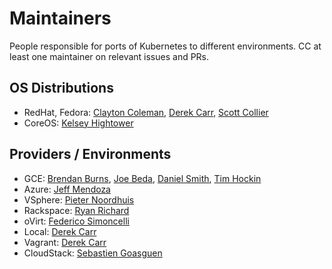 # Maintainers

People responsible for ports of Kubernetes to different environments. CC at
least one maintainer on relevant issues and PRs.

## OS Distributions

* RedHat, Fedora: [Clayton Coleman](https://github.com/smarterclayton), [Derek Carr](https://github.com/derekwaynecarr), [Scott Collier](https://github.com/scollier)
* CoreOS: [Kelsey Hightower](https://github.com/kelseyhightower)

## Providers / Environments

* GCE: [Brendan Burns](https://github.com/brendandburns), [Joe Beda](https://github.com/jbeda), [Daniel Smith](https://github.com/lavalamp), [Tim Hockin](https://github.com/thockin)
* Azure: [Jeff Mendoza](https://github.com/jeffmendoza)
* VSphere: [Pieter Noordhuis](https://github.com/pietern)
* Rackspace: [Ryan Richard](https://github.com/doublerr)
* oVirt: [Federico Simoncelli](https://github.com/simon3z)
* Local: [Derek Carr](https://github.com/derekwaynecarr)
* Vagrant: [Derek Carr](https://github.com/derekwaynecarr)
* CloudStack: [Sebastien Goasguen](https://github.com/runseb)
